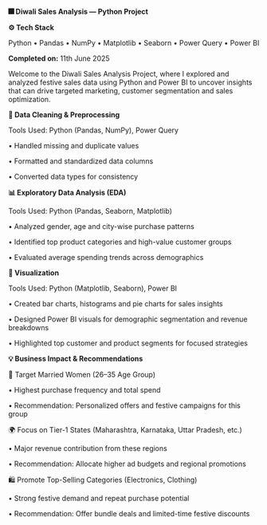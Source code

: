 **🎆 Diwali Sales Analysis — Python Project**

**⚙️ Tech Stack**

Python • Pandas • NumPy • Matplotlib • Seaborn • Power Query • Power BI

**Completed on:** 11th June 2025

Welcome to the Diwali Sales Analysis Project, where I explored and analyzed festive sales data using Python and Power BI to uncover insights that can drive targeted marketing, customer segmentation and sales optimization.

**🧹 Data Cleaning & Preprocessing**

Tools Used: Python (Pandas, NumPy), Power Query

• Handled missing and duplicate values

• Formatted and standardized data columns

• Converted data types for consistency

**📊 Exploratory Data Analysis (EDA)**

Tools Used: Python (Pandas, Seaborn, Matplotlib)

• Analyzed gender, age and city-wise purchase patterns

• Identified top product categories and high-value customer groups

• Evaluated average spending trends across demographics

**🎨 Visualization**

Tools Used: Python (Matplotlib, Seaborn), Power BI

• Created bar charts, histograms and pie charts for sales insights

• Designed Power BI visuals for demographic segmentation and revenue breakdowns

• Highlighted top customer and product segments for focused strategies

**💡 Business Impact & Recommendations**

🎯 Target Married Women (26–35 Age Group)

• Highest purchase frequency and total spend

• Recommendation: Personalized offers and festive campaigns for this group

🌍 Focus on Tier-1 States (Maharashtra, Karnataka, Uttar Pradesh, etc.)

• Major revenue contribution from these regions

• Recommendation: Allocate higher ad budgets and regional promotions

🛍️ Promote Top-Selling Categories (Electronics, Clothing)

• Strong festive demand and repeat purchase potential

• Recommendation: Offer bundle deals and limited-time festive discounts
